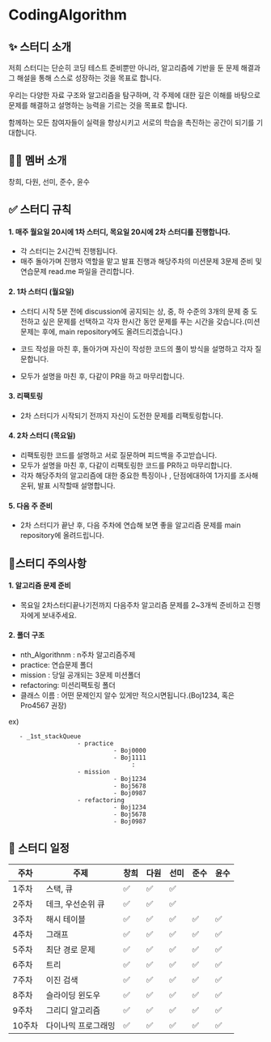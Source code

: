 # CodingAlgorithm

## ✨ 스터디 소개

저희 스터디는 단순히 코딩 테스트 준비뿐만 아니라, 알고리즘에 기반을 둔 문제 해결과 그 해설을 통해 스스로 성장하는 것을 목표로 합니다. 

우리는 다양한 자료 구조와 알고리즘을 탐구하며, 각 주제에 대한 깊은 이해를 바탕으로 문제를 해결하고 설명하는 능력을 기르는 것을 목표로 합니다.

함께하는 모든 참여자들이 실력을 향상시키고 서로의 학습을 촉진하는 공간이 되기를 기대합니다.





## 👩‍💻 멤버 소개

창희, 다원, 선미, 준수, 윤수




## ✅ 스터디 규칙


#### 1. 매주 월요일 20시에 1차 스터디, 목요일 20시에 2차 스터디를 진행합니다.
   
  - 각 스터디는 2시간씩 진행됩니다.
  - 매주 돌아가며 진행자 역할을 맡고 발표 진행과 해당주차의 미션문제 3문제 준비 및 연습문제 read.me 파일을 관리합니다.
  
#### 2. 1차 스터디 (월요일)

  - 스터디 시작 5분 전에 discussion에 공지되는 상, 중, 하 수준의 3개의 문제 중 도전하고 싶은 문제를 선택하고 각자 한시간 동안 문제를 푸는 시간을 갖습니다.(미션 문제는 후에, main repository에도 올려드리겠습니다.)

  - 코드 작성을 마친 후, 돌아가며 자신이 작성한 코드의 풀이 방식을 설명하고 각자 질문합니다.

  - 모두가 설명을 마친 후, 다같이 PR을 하고 마무리합니다.

#### 3. 리팩토링
   
  - 2차 스터디가 시작되기 전까지 자신이 도전한 문제를 리팩토링합니다.
    
#### 4. 2차 스터디 (목요일)

  - 리팩토링한 코드를 설명하고 서로 질문하며 피드백을 주고받습니다.
  - 모두가 설명을 마친 후, 다같이 리팩토링한 코드를 PR하고 마무리합니다.
  - 각자 해당주차의 알고리즘에 대한 중요한 특징이나 , 단점에대하여 1가지를 조사해온뒤, 발표 시작할때 설명합니다.
    
#### 5. 다음 주 준비
  - 2차 스터디가 끝난 후, 다음 주차에 연습해 보면 좋을 알고리즘 문제를 main repository에 올려드립니다.


## 📍스터디 주의사항
#### 1. 알고리즘 문제 준비
- 목요일 2차스터디끝나기전까지 다음주차 알고리즘 문제를 2~3개씩 준비하고 진행자에게 보내주세요.
#### 2. 폴더 구조
- nth_Algorithnm : n주차 알고리즘주제
- practice: 연습문제 폴더
- mission : 당일 공개되는 3문제 미션폴더
- refactoring: 미션리팩토링 폴더
- 클래스 이름 : 어떤 문제인지 알수 있게만 적으시면됩니다.(Boj1234, 혹은 Pro4567 권장)
  
ex)
      
    
       - _1st_stackQueue
                       - practice
                                 - Boj0000
                                 - Boj1111
                                      :
                       - mission 
                                 - Boj1234
                                 - Boj5678
                                 - Boj0987     
                       - refactoring
                                 - Boj1234
                                 - Boj5678
                                 - Boj0987



## 📆 스터디 일정

| 주차   | 주제             | 창희 | 다원 | 선미   |  준수 |     윤수 |
|-------|-----------------|-----|-----|----------|------| ---------|
| 1주차 | 스택, 큐           | ✅  | ✅   |   ✅  |       |          |
| 2주차 | 데크, 우선순위 큐    | ✅    |   ✅  |    ✅      |         |          |
| 3주차 | 해시 테이블         | ✅    |   ✅  |      ✅    |    ✅     |      ✅    |
| 4주차 | 그래프             |   ✅   |  ✅    |    ✅       |   ✅    |     ✅    |
| 5주차 | 최단 경로 문제       |  ✅   |   ✅  |      ✅    |   ✅   |      ✅    |
| 6주차 | 트리              |   ✅  |   ✅  |    ✅      |   ✅   |      ✅    |
| 7주차 | 이진 검색         |   ✅  |  ✅   |       ✅   |    ✅  |      ✅    |
| 8주차 |   슬라이딩 윈도우        |    ✅  |  ✅    |    ✅       |    ✅   |        ✅   |
| 9주차 |   그리디 알고리즘     |    ✅  |    ✅  |      ✅     |      ✅ |    ✅       |
| 10주차|   다이나믹 프로그래밍   |    ✅  |   ✅   |       ✅    |  ✅     |    ✅       |
